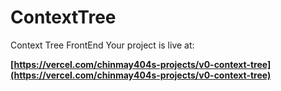 # ContextTree
Context Tree FrontEnd 
Your project is live at:

**[https://vercel.com/chinmay404s-projects/v0-context-tree](https://vercel.com/chinmay404s-projects/v0-context-tree)**


